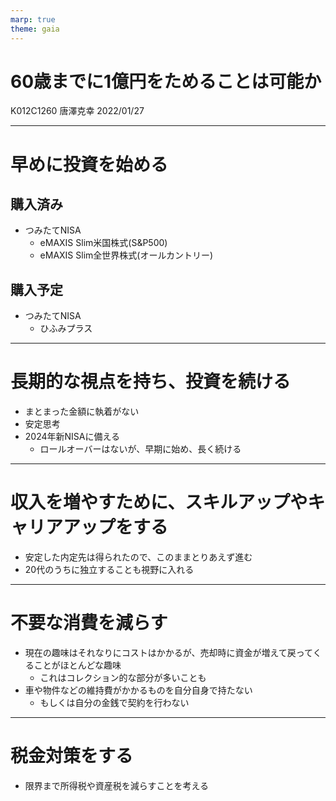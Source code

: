 ```yaml
---
marp: true
theme: gaia
---
```


<!-- class:lead -->
# 60歳までに1億円をためることは可能か
K012C1260 唐澤克幸
2022/01/27

---

# 早めに投資を始める
## 購入済み
- つみたてNISA
    - eMAXIS Slim米国株式(S&P500)
    - eMAXIS Slim全世界株式(オールカントリー)

## 購入予定
- つみたてNISA
    - ひふみプラス

---

# 長期的な視点を持ち、投資を続ける
- まとまった金額に執着がない
- 安定思考
- 2024年新NISAに備える
    - ロールオーバーはないが、早期に始め、長く続ける

---

# 収入を増やすために、スキルアップやキャリアアップをする
- 安定した内定先は得られたので、このままとりあえず進む
- 20代のうちに独立することも視野に入れる

---

# 不要な消費を減らす
- 現在の趣味はそれなりにコストはかかるが、売却時に資金が増えて戻ってくることがほとんどな趣味
    - これはコレクション的な部分が多いことも
- 車や物件などの維持費がかかるものを自分自身で持たない
    - もしくは自分の金銭で契約を行わない

---

# 税金対策をする
- 限界まで所得税や資産税を減らすことを考える
